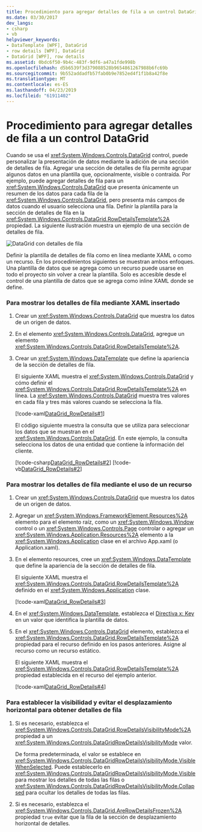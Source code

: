 ```yaml
---
title: Procedimiento para agregar detalles de fila a un control DataGrid
ms.date: 03/30/2017
dev_langs:
- csharp
- vb
helpviewer_keywords:
- DataTemplate [WPF], DataGrid
- row details [WPF], DataGrid
- DataGrid [WPF], row details
ms.assetid: 0bdc6f50-9b4c-483f-9df6-a47a1fde998b
ms.openlocfilehash: d5b6539f3d379088528b9654861267988b6fc69b
ms.sourcegitcommit: 9b552addadfb57fab0b9e7852ed4f1f1b8a42f8e
ms.translationtype: MT
ms.contentlocale: es-ES
ms.lasthandoff: 04/23/2019
ms.locfileid: "61911402"
---
```

# <a name="how-to-add-row-details-to-a-datagrid-control"></a>Procedimiento para agregar detalles de fila a un control DataGrid
Cuando se usa el <xref:System.Windows.Controls.DataGrid> control, puede personalizar la presentación de datos mediante la adición de una sección de detalles de fila. Agregar una sección de detalles de fila permite agrupar algunos datos en una plantilla que, opcionalmente, visible o contraída. Por ejemplo, puede agregar detalles de fila para un <xref:System.Windows.Controls.DataGrid> que presenta únicamente un resumen de los datos para cada fila de la <xref:System.Windows.Controls.DataGrid>, pero presenta más campos de datos cuando el usuario selecciona una fila. Definir la plantilla para la sección de detalles de fila en la <xref:System.Windows.Controls.DataGrid.RowDetailsTemplate%2A> propiedad. La siguiente ilustración muestra un ejemplo de una sección de detalles de fila.  
  
 ![DataGrid con detalles de fila](./media/ndp-rowdetails.png "NDP_RowDetails")  
  
 Definir la plantilla de detalles de fila como en línea mediante XAML o como un recurso. En los procedimientos siguientes se muestran ambos enfoques. Una plantilla de datos que se agrega como un recurso puede usarse en todo el proyecto sin volver a crear la plantilla. Solo es accesible desde el control de una plantilla de datos que se agrega como inline XAML donde se define.  
  
### <a name="to-display-row-details-by-using-inline-xaml"></a>Para mostrar los detalles de fila mediante XAML insertado  
  
1. Crear un <xref:System.Windows.Controls.DataGrid> que muestra los datos de un origen de datos.  
  
2. En el elemento <xref:System.Windows.Controls.DataGrid>, agregue un elemento <xref:System.Windows.Controls.DataGrid.RowDetailsTemplate%2A>.  
  
3. Crear un <xref:System.Windows.DataTemplate> que define la apariencia de la sección de detalles de fila.  
  
     El siguiente XAML muestra el <xref:System.Windows.Controls.DataGrid> y cómo definir el <xref:System.Windows.Controls.DataGrid.RowDetailsTemplate%2A> en línea. La <xref:System.Windows.Controls.DataGrid> muestra tres valores en cada fila y tres más valores cuando se selecciona la fila.  
  
     [!code-xaml[DataGrid_RowDetails#1](~/samples/snippets/csharp/VS_Snippets_Wpf/datagrid_rowdetails/cs/mainwindow.xaml#1)]  
  
     El código siguiente muestra la consulta que se utiliza para seleccionar los datos que se muestran en el <xref:System.Windows.Controls.DataGrid>. En este ejemplo, la consulta selecciona los datos de una entidad que contiene la información del cliente.  
  
     [!code-csharp[DataGrid_RowDetails#2](~/samples/snippets/csharp/VS_Snippets_Wpf/datagrid_rowdetails/cs/mainwindow.xaml.cs#2)]
     [!code-vb[DataGrid_RowDetails#2](~/samples/snippets/visualbasic/VS_Snippets_Wpf/datagrid_rowdetails/vb/mainwindow.xaml.vb#2)]  
  
### <a name="to-display-row-details-by-using-a-resource"></a>Para mostrar los detalles de fila mediante el uso de un recurso  
  
1. Crear un <xref:System.Windows.Controls.DataGrid> que muestra los datos de un origen de datos.  
  
2. Agregar un <xref:System.Windows.FrameworkElement.Resources%2A> elemento para el elemento raíz, como un <xref:System.Windows.Window> control o un <xref:System.Windows.Controls.Page> controlar o agregar un <xref:System.Windows.Application.Resources%2A> elemento a la <xref:System.Windows.Application> clase en el archivo App.xaml (o Application.xaml).  
  
3. En el elemento resources, cree un <xref:System.Windows.DataTemplate> que define la apariencia de la sección de detalles de fila.  
  
     El siguiente XAML muestra el <xref:System.Windows.Controls.DataGrid.RowDetailsTemplate%2A> definido en el <xref:System.Windows.Application> clase.  
  
     [!code-xaml[DataGrid_RowDetails#3](~/samples/snippets/csharp/VS_Snippets_Wpf/datagrid_rowdetails/cs/app.xaml#3)]  
  
4. En el <xref:System.Windows.DataTemplate>, establezca el [Directiva x: Key](../../xaml-services/x-key-directive.md) en un valor que identifica la plantilla de datos.  
  
5. En el <xref:System.Windows.Controls.DataGrid> elemento, establezca el <xref:System.Windows.Controls.DataGrid.RowDetailsTemplate%2A> propiedad para el recurso definido en los pasos anteriores. Asigne al recurso como un recurso estático.  
  
     El siguiente XAML muestra el <xref:System.Windows.Controls.DataGrid.RowDetailsTemplate%2A> propiedad establecida en el recurso del ejemplo anterior.  
  
     [!code-xaml[DataGrid_RowDetails#4](~/samples/snippets/csharp/VS_Snippets_Wpf/datagrid_rowdetails/cs/window2.xaml#4)]  
  
### <a name="to-set-visibility-and-prevent-horizontal-scrolling-for-row-details"></a>Para establecer la visibilidad y evitar el desplazamiento horizontal para obtener detalles de fila  
  
1. Si es necesario, establezca el <xref:System.Windows.Controls.DataGrid.RowDetailsVisibilityMode%2A> propiedad a un <xref:System.Windows.Controls.DataGridRowDetailsVisibilityMode> valor.  
  
     De forma predeterminada, el valor se establece en <xref:System.Windows.Controls.DataGridRowDetailsVisibilityMode.VisibleWhenSelected>. Puede establecerlo en <xref:System.Windows.Controls.DataGridRowDetailsVisibilityMode.Visible> para mostrar los detalles de todas las filas o <xref:System.Windows.Controls.DataGridRowDetailsVisibilityMode.Collapsed> para ocultar los detalles de todas las filas.  
  
2. Si es necesario, establezca el <xref:System.Windows.Controls.DataGrid.AreRowDetailsFrozen%2A> propiedad `true` evitar que la fila de la sección de desplazamiento horizontal de detalles.
